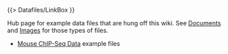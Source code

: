 {{> Datafiles/LinkBox }}

Hub page for example data files that are hung off this wiki.  See [Documents](/src/documents/index.md) and [Images](/src/images/index.md) for those types of files.

* [Mouse ChIP-Seq Data](/src/datafiles/mouse-chip-seq-data/index.md) example files
